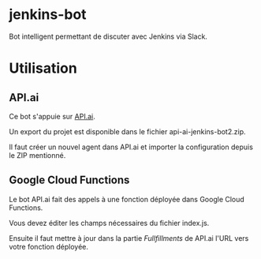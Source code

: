 # jenkins-bot
Bot intelligent permettant de discuter avec Jenkins via Slack.

# Utilisation

## API.ai

Ce bot s'appuie sur [API.ai](https://api.ai).

Un export du projet est disponible dans le fichier api-ai-jenkins-bot2.zip.

Il faut créer un nouvel agent dans API.ai et importer la configuration depuis
le ZIP mentionné.

## Google Cloud Functions

Le bot API.ai fait des appels à une fonction déployée dans Google Cloud Functions.

Vous devez éditer les champs nécessaires du fichier index.js.

Ensuite il faut mettre à jour dans la partie *Fullfillments* de API.ai l'URL
vers votre fonction déployée.
